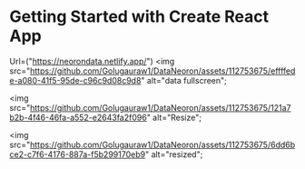# Getting Started with Create React App
Url=("https://neorondata.netlify.app/")
<img
src="https://github.com/Golugauraw1/DataNeoron/assets/112753675/effffede-a080-41f5-95de-c96c9d08c9d8" alt="data fullscreen";
>
<img
src="https://github.com/Golugauraw1/DataNeoron/assets/112753675/121a7b2b-4f46-46fa-a552-e2643fa2f096" alt="Resize";
>
<img
src="https://github.com/Golugauraw1/DataNeoron/assets/112753675/6dd6bce2-c7f6-4176-887a-f5b299170eb9" alt="resized";
>

